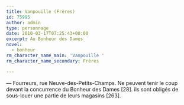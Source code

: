 ```yaml
---
title: Vanpouille (Frères)
id: 75995
author: admin
type: personnage
date: 2010-03-17T07:25:43+00:00
excerpt: Au Bonheur des Dames
novel:
  - bonheur
rm_character_name_main: 'Vanpouille '
rm_character_name_secondary: Frères

---
```

— Fourreurs, rue Neuve-des-Petits-Champs. Ne peuvent tenir le coup devant la concurrence du Bonheur des Dames [28]. ils sont obligés de sous-louer une partie de leurs magasins [263]. 